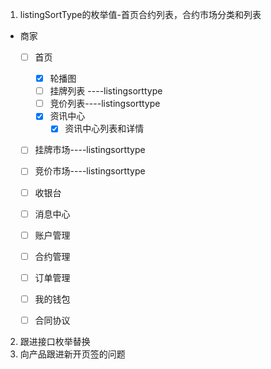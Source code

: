 1. listingSortType的枚举值-首页合约列表，合约市场分类和列表

- 商家
  - [ ] 首页
    - [x] 轮播图
    - [ ] 挂牌列表 ----listingsorttype
    - [ ] 竞价列表----listingsorttype
    - [x] 资讯中心
      - [x] 资讯中心列表和详情
  - [ ] 挂牌市场----listingsorttype
  - [ ] 竞价市场----listingsorttype
  - [ ] 收银台
  - [ ] 消息中心
  - [ ] 账户管理
  - [ ] 合约管理
  - [ ] 订单管理
  - [ ] 我的钱包
  - [ ] 合同协议



2. 跟进接口枚举替换
3. 向产品跟进新开页签的问题